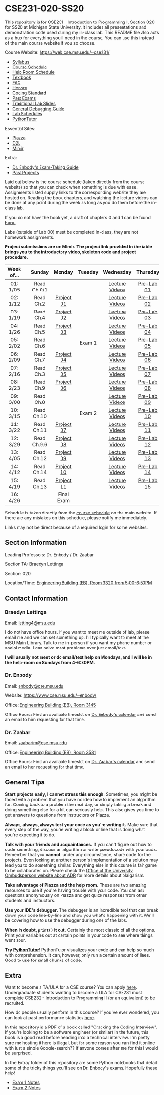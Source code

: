 # CSE231-020-SS20
This repository is for CSE231 - Introduction to Programming I, Section 020 for SS20 at Michigan State University. It includes all presentations and demonstration code used during my in-class lab. This README file also acts as a hub for everything you'll need in the course. You can use this instead of the main course website if you so choose. 

Course Website: https://web.cse.msu.edu/~cse231/
  - [Syllabus](https://web.cse.msu.edu/~cse231/Online/General/syllabus.html)
  - [Course Schedule](https://web.cse.msu.edu/~cse231/Online/due_dates.html)
  - [Help Room Schedule](https://web.cse.msu.edu/~cse231/Online/General/ta.consulting.SS20.html)
  - [Textbook](https://www.pearson.com/us/higher-education/product/Punch-Practice-of-Computing-Using-Python-The-3rd-Edition/9780134379760.html)
  - [FAQ](https://web.cse.msu.edu/~cse231/Online/General/FAQ.html)
  - [Honors](https://web.cse.msu.edu/~cse231/Online/Honors/)
  - [Coding Standard](https://web.cse.msu.edu/~cse231/Online/General/coding.standard.html)
  - [Past Exams](https://web.cse.msu.edu/~cse231/Online/Exams/)
  - [Traditional Lab Slides](https://web.cse.msu.edu/~cse231/Online/mini-lectures/)
  - [General Debugging Guide](https://www.cse.msu.edu/~cse231/Online/debugging.pdf)
  - [Lab Schedules](https://www.cse.msu.edu/~cse231/Online/General/schedule.labs.SS20.html)
  - [PythonTutor](http://pythontutor.com/)
  
Essential Sites:
  - [Piazza](https://piazza.com/)
  - [D2L](https://d2l.msu.edu/d2l/home)
  - [Mimir](https://class.mimir.io/)
  
Extra:
  - [Dr. Enbody's Exam-Taking Guide](https://www.youtube.com/watch?v=rLopE19HjTY&feature=youtu.be)
  - [Past Projects](https://www.cse.msu.edu/~cse231/PracticeOfComputingUsingPython/)

Laid out below is the course schedule (taken directly from the course website) so that you can check when something is due with ease.
Assignments listed supply links to the corresponding website they are hosted on.
Reading the book chapters, and watching the lecture videos can be done at any point during the week as long as you do them before the in-class lab.

If you do not have the book yet, a draft of chapters 0 and 1 can be found [here.](https://web.cse.msu.edu/~cse231/Online/chapter0_and_1.pdf) 

Labs (outside of Lab 00) must be completed in-class, they are not homework assignments.

**Project submissions are on Mimir. The project link provided in the table brings you to the introductory video, skeleton code and project procedure.**

| Week of...  |     | Sunday | Monday         | Tuesday | Wednesday          | Thursday       | Friday | Saturday               |
| :---:       |:---:| :---:  | :---:          | :---:   | :---:              | :---:          | :---:  | :---:                  |
| 01: 1/05    |     | Read Ch.0/1       |      |         | [Lecture Videos](https://www.cse.msu.edu/~cse231/Online/beginnings.html) | [Pre-Lab 01](https://d2l.msu.edu/d2l/loginh/) | Lab [00](https://www.cse.msu.edu/~cse231/Labs/Lab00/)/[01](https://www.cse.msu.edu/~cse231/Online/Labs/Lab01/) | [Exercises Ch.01](https://class.mimir.io/)    |     
| 02: 1/12    |     | Read Ch.2       | [Project 01](https://www.cse.msu.edu/~cse231/Online/Projects/Project01/) |         | [Lecture Videos](https://www.cse.msu.edu/~cse231/Online/control.html) | [Pre-Lab 02](https://d2l.msu.edu/d2l/loginh/) | [Lab 02](https://www.cse.msu.edu/~cse231/Online/Labs/Lab02/) | [Exercises Ch.02](https://class.mimir.io/)    |     
| 03: 1/19    |     | Read Ch.4       | [Project 02](https://www.cse.msu.edu/~cse231/Online/Projects/Project02/) |         | [Lecture Videos](https://www.cse.msu.edu/~cse231/Online/strings.html) | [Pre-Lab 03](https://d2l.msu.edu/d2l/loginh/) | [Lab 03](https://www.cse.msu.edu/~cse231/Online/Labs/Lab03/) | [Exercises Ch.04](https://class.mimir.io/)    |     
| 04: 1/26    |     | Read Ch.5       | [Project 03](https://www.cse.msu.edu/~cse231/Online/Projects/Project03/) |         | [Lecture Videos](https://www.cse.msu.edu/~cse231/Online/functions.html) | [Pre-Lab 04](https://d2l.msu.edu/d2l/loginh/) | [Lab 04](https://www.cse.msu.edu/~cse231/Online/Labs/Lab04/) | [Exercises Ch.05](https://class.mimir.io/)    |     
| 05: 2/02    |     | Read Ch.6       |                | Exam 1  | [Lecture Videos](https://www.cse.msu.edu/~cse231/Online/files1.html) | [Pre-Lab 05](https://d2l.msu.edu/d2l/loginh/) | [Lab 05](https://www.cse.msu.edu/~cse231/Online/Labs/Lab05/) | [Exercises Ch.06](https://class.mimir.io/)    |     
| 06: 2/09    |     | Read Ch.7       | [Project 04](https://www.cse.msu.edu/~cse231/Online/Projects/Project04) |         | [Lecture Videos](https://www.cse.msu.edu/~cse231/Online/lists.html) | [Pre-Lab 06](https://d2l.msu.edu/d2l/loginh/) | [Lab 06](https://www.cse.msu.edu/~cse231/Online/Labs/Lab06/) |                        |     
| 07: 2/16    |     | Read Ch.3       | [Project 05](https://www.cse.msu.edu/~cse231/Online/Projects/Project05) |         | [Lecture Videos](https://www.cse.msu.edu/~cse231/Online/algorithms.html) | [Pre-Lab 07](https://d2l.msu.edu/d2l/loginh/) | [Lab 07](https://www.cse.msu.edu/~cse231/Online/Labs/Lab07/) | [Exercises Ch.07](https://class.mimir.io/)    |     
| 08: 2/23    |     | Read Ch.9       | [Project 06](https://www.cse.msu.edu/~cse231/Online/Projects/Project06) |         | [Lecture Videos](https://www.cse.msu.edu/~cse231/Online/dictionaries.html) | [Pre-Lab 08](https://d2l.msu.edu/d2l/loginh/) | [Lab 08](https://www.cse.msu.edu/~cse231/Online/Labs/Lab08/) |                        |     
| 09: 3/08    |     | Read Ch.8       |                |         | [Lecture Videos](https://www.cse.msu.edu/~cse231/Online/functionsII.html) | [Pre-Lab 09](https://d2l.msu.edu/d2l/loginh/) | [Lab 09](https://www.cse.msu.edu/~cse231/Online/Labs/Lab09/) | [Exercises Ch.08/09](https://class.mimir.io/) |     
| 10: 3/15    |     | Read Ch.10       |                | Exam 2  | [Lecture Videos](https://www.cse.msu.edu/~cse231/Online/program_development.html) | [Pre-Lab 10](https://d2l.msu.edu/d2l/loginh/) | [Lab 10](https://www.cse.msu.edu/~cse231/Online/Labs/Lab10/) |                        |     
| 11: 3/22    |     | Read Ch.11       | [Project 07](https://www.cse.msu.edu/~cse231/Online/Projects/Project07) |         | [Lecture Videos](https://www.cse.msu.edu/~cse231/Online/classesI_spring.html) | [Pre-Lab 11](https://d2l.msu.edu/d2l/loginh/) | [Lab 11](https://www.cse.msu.edu/~cse231/Online/Labs/Lab11/) | [Exercises Ch.11](https://class.mimir.io/)    |     
| 12: 3/29    |     | Read Ch.9.6       | [Project 08](https://www.cse.msu.edu/~cse231/Online/Projects/Project08) |         | [Lecture Videos](https://www.cse.msu.edu/~cse231/Online/scope_spring.html) | [Pre-Lab 12](https://d2l.msu.edu/d2l/loginh/) | [Lab 12](https://www.cse.msu.edu/~cse231/Online/Labs/Lab12/) |                        |     
| 13: 4/05    |     | Read Ch.12       | [Project 09](https://www.cse.msu.edu/~cse231/Online/Projects/Project09) |         | [Lecture Videos](https://www.cse.msu.edu/~cse231/Online/classesII_spring.html) | [Pre-Lab 13](https://d2l.msu.edu/d2l/loginh/) | [Lab 13](https://www.cse.msu.edu/~cse231/Online/Labs/Lab13/) | [Exercises Ch.12](https://class.mimir.io/)    |     
| 14: 4/12    |     | Read Ch.14       | [Project 10](https://www.cse.msu.edu/~cse231/Online/Projects/Project10) |         | [Lecture Videos](https://www.cse.msu.edu/~cse231/Online/exceptions_spring.html) | [Pre-Lab 14](https://d2l.msu.edu/d2l/loginh/) | [Lab 14](https://www.cse.msu.edu/~cse231/Online/Labs/Lab14/) |                        |     
| 15: 4/19    |     | Read Ch.13       | [Project 11](https://www.cse.msu.edu/~cse231/Online/Projects/Project11) |         | [Lecture Videos](https://www.cse.msu.edu/~cse231/Online/last_week.html) | [Pre-Lab 15](https://d2l.msu.edu/d2l/loginh/) | [Lab 15](https://www.cse.msu.edu/~cse231/Online/Labs/Lab15/) |                        |     
| 16: 4/26    |     |        | Final Exam     |         |                    |                |        |                        |     

Schedule is taken directly from the [course schedule](https://web.cse.msu.edu/~cse231/Online/due_dates.html) on the main website. If there are any mistakes on this schedule, please notify me immediately.

Links may not be direct because of a required login for some websites.

## Section Information

Leading Professors: Dr. Enbody / Dr. Zaabar

Section TA: Braedyn Lettinga

Section: 020

Location/Time: [Engineering Building (EB), Room 3320 from 5:00-6:50PM](https://www.google.com/maps/place/Engineering+Building/@42.7249397,-84.4835239,17z/data=!3m1!4b1!4m5!3m4!1s0x8822c27d94c0dddf:0x5bad697ea8a8837c!8m2!3d42.7249358!4d-84.4813352)

## Contact Information

### Braedyn Lettinga
Email: letting4@msu.edu

I do not have office hours. If you want to meet me outside of lab, please email me and we can set something up. I'll typically want to meet at the MSU Main Library. Talk to me in-person if you want my phone number or social media. I can solve most problems over just email/text. 

**I will usually not meet or do email/text help on Mondays, and I will be in the help-room on Sundays from 4-6:30PM.**

### Dr. Enbody
Email: enbody@cse.msu.edu

Website: https://www.cse.msu.edu/~enbody/

Office: [Engineering Building (EB), Room 3145](https://www.google.com/maps/place/Engineering+Building/@42.7249397,-84.4835239,17z/data=!3m1!4b1!4m5!3m4!1s0x8822c27d94c0dddf:0x5bad697ea8a8837c!8m2!3d42.7249358!4d-84.4813352)

Office Hours: Find an available timeslot on [Dr. Enbody's calendar](https://calendar.google.com/calendar/embed?src=enbody@gmail.com&ctz=America/New_York) and send an email to him requesting for that time.

### Dr. Zaabar
Email: zaabarim@cse.msu.edu

Office: [Engineering Building (EB), Room 3581](https://www.google.com/maps/place/Engineering+Building/@42.7249397,-84.4835239,17z/data=!3m1!4b1!4m5!3m4!1s0x8822c27d94c0dddf:0x5bad697ea8a8837c!8m2!3d42.7249358!4d-84.4813352)

Office Hours: Find an available timeslot on [Dr. Zaabar's calendar](https://calendar.google.com/calendar/embed?src=imenzaabar7%40gmail.com&ctz=America%2FDetroit) and send an email to her requesting for that time.

## General Tips

**Start projects early, I cannot stress this enough**.
Sometimes, you might be faced with a problem that you have no idea how to implement an algorithm for. Coming back to a problem the next day, or simply taking a break and doing something else for a bit can seriously help.
This also gives you time to get answers to questions from instructors or Piazza.

**Always, always, always test your code as you're writing it.** Make sure that every step of the way, you're writing a block or line that is doing what you're expecting it to do.

**Talk with your friends and acquaintances.** If you can't figure out how to code something, discuss an algorithm or write pseudocode with your buds. Remember that you **cannot**, under any circumstance, share code for the projects. Even looking at another person's implementation of a solution may lead you to do something similar. Everything else in this course is fair game to be collaborated on. Please check the [Office of the University Ombudsperson website about ADR](https://ombud.msu.edu/academic-integrity/academic_dishonesty_report.html) for more details about plaigarism.

**Take advantage of Piazza and the help room.** These are two amazing resources to use if you're having trouble with your code. You can ask questions anonymously on Piazza and get quick responses from other students and instructors.

**Use your IDE's debugger.** The debugger is an incredible tool that can break down your code line-by-line and show you what's happening with it. We'll be covering how to use the debugger during one of the labs.

**When in doubt, `print()` it out.** Certainly the most classic of all the options. Print your variables out at certain points in your code to see where things went sour.

**Try [PythonTutor](http://pythontutor.com/)!** PythonTutor visualizes your code and can help so much with comprehension. It can, however, only run a certain amount of lines. Good to use for small chunks of code.  

## Extra

Want to become a TA/ULA for a CSE course? You can apply [here](https://www.cse.msu.edu/Resources/EmploymentStudents.php). Undergraduate students wanting to become a ULA for CSE231 must complete CSE232 - Introduction to Programming II (or an equivalent) to be recruited.

How do people usually perform in this course? If you've ever wondered, you can look at past performance statistics [here](https://msugrades.com/course/CSE/231/RICHARD_J_ENBODY).

In this repository is a PDF of a book called "Cracking the Coding Interview". If you're looking to be a software engineer (or similar) in the future, this book is a good read before heading into a technical interview. I'm pretty sure me hosting it here is illegal, but for some reason you can find it online with just a single Google-search?? If anyone comes after me for this I would be surprised. 

In the Extra/ folder of this repository are some Python notebooks that detail some of the tricky things you'll see on Dr. Enbody's exams. Hopefully these help!
- [Exam 1 Notes](https://github.com/braedynl/CSE231-020-SS20/blob/master/Extra/Quirky%20Things%20in%20Python%2001.ipynb)
- [Exam 2 Notes](https://github.com/braedynl/CSE231-020-SS20/blob/master/Extra/Quirky%20Things%20in%20Python%2002.ipynb)
